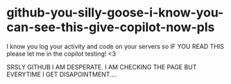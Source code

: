 # github-you-silly-goose-i-know-you-can-see-this-give-copilot-now-pls
I know you log your activity and code on your servers so IF YOU READ THIS please let me in the copilot testing! &lt;3

SRSLY GITHUB I AM DESPERATE. I AM CHECKING THE PAGE BUT EVERYTIME I GET DISAPOINTMENT....
